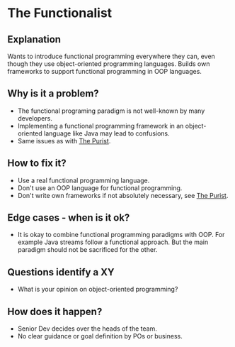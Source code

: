 # The Functionalist
## Explanation
Wants to introduce functional programming everywhere they can, 
even though they use object-oriented programming languages.
Builds own frameworks to support functional programming in OOP languages.

## Why is it a problem?
* The functional programing paradigm is not well-known by many developers.
* Implementing a functional programming framework in an object-oriented language like Java may lead to confusions.
* Same issues as with [The Purist](The-Purist.md).

## How to fix it?
* Use a real functional programming language.
* Don't use an OOP language for functional programming.
* Don't write own frameworks if not absolutely necessary, see [The Purist](The-Purist.md).

## Edge cases - when is it ok?
* It is okay to combine functional programming paradigms with OOP. 
  For example Java streams follow a functional approach. 
  But the main paradigm should not be sacrificed for the other.

## Questions identify a XY
* What is your opinion on object-oriented programming?

## How does it happen? 
* Senior Dev decides over the heads of the team.
* No clear guidance or goal definition by POs or business.